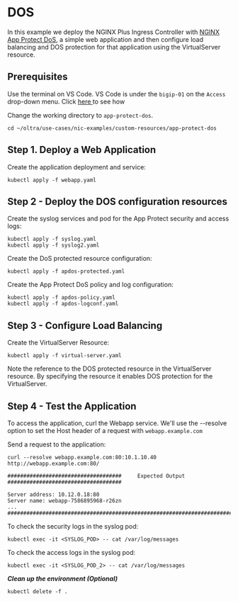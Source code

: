# DOS

In this example we deploy the NGINX Plus Ingress Controller with [NGINX App Protect DoS](https://www.nginx.com/products/nginx-app-protect-dos/), a simple web application and then configure load balancing and DOS protection for that application using the VirtualServer resource.

## Prerequisites

Use the terminal on VS Code. VS Code is under the `bigip-01` on the `Access` drop-down menu. Click <a href="https://raw.githubusercontent.com/F5EMEA/oltra/main/vscode.png"> here </a> to see how 

Change the working directory to `app-protect-dos`.
```
cd ~/oltra/use-cases/nic-examples/custom-resources/app-protect-dos
```

## Step 1. Deploy a Web Application

Create the application deployment and service:
```
kubectl apply -f webapp.yaml
```

## Step 2 - Deploy the DOS configuration resources

Create the syslog services and pod for the App Protect security and access logs:
```
kubectl apply -f syslog.yaml
kubectl apply -f syslog2.yaml
```

Create the DoS protected resource configuration:
```
kubectl apply -f apdos-protected.yaml
```

Create the App Protect DoS policy and log configuration:
```
kubectl apply -f apdos-policy.yaml
kubectl apply -f apdos-logconf.yaml
```

## Step 3 - Configure Load Balancing

Create the VirtualServer Resource:
```
kubectl apply -f virtual-server.yaml
```
Note the reference to the DOS protected resource in the VirtualServer resource. By specifying the resource it enables DOS protection for the VirtualServer.

## Step 4 - Test the Application

To access the application, curl the Webapp service. We'll use the --resolve option to set the Host header of a request with `webapp.example.com`

Send a request to the application:
```
curl --resolve webapp.example.com:80:10.1.10.40 http://webapp.example.com:80/

####################################     Expected Output    ####################################

Server address: 10.12.0.18:80
Server name: webapp-7586895968-r26zn
...
################################################################################################
```

To check the security logs in the syslog pod:
```
kubectl exec -it <SYSLOG_POD> -- cat /var/log/messages
```

To check the access logs in the syslog pod:
```
kubectl exec -it <SYSLOG_POD_2> -- cat /var/log/messages
```


***Clean up the environment (Optional)***
```
kubectl delete -f .
```